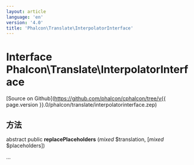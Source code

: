 ```yaml
---
layout: article
language: 'en'
version: '4.0'
title: 'Phalcon\Translate\InterpolatorInterface'
---
```

# Interface **Phalcon\Translate\InterpolatorInterface**

[Source on Github](https://github.com/phalcon/cphalcon/tree/v{{ page.version }}.0/phalcon/translate/interpolatorinterface.zep)

## 方法

abstract public **replacePlaceholders** (*mixed* $translation, [*mixed* $placeholders])

...